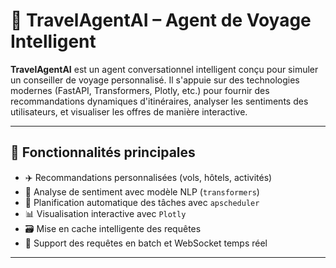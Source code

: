 # 🧳 TravelAgentAI – Agent de Voyage Intelligent

**TravelAgentAI** est un agent conversationnel intelligent conçu pour simuler un conseiller de voyage personnalisé. Il s'appuie sur des technologies modernes (FastAPI, Transformers, Plotly, etc.) pour fournir des recommandations dynamiques d'itinéraires, analyser les sentiments des utilisateurs, et visualiser les offres de manière interactive.

---

## 🚀 Fonctionnalités principales

- ✈️ Recommandations personnalisées (vols, hôtels, activités)
- 🧠 Analyse de sentiment avec modèle NLP (`transformers`)
- 📅 Planification automatique des tâches avec `apscheduler`
- 📊 Visualisation interactive avec `Plotly`
- 🗃️ Mise en cache intelligente des requêtes
- 🔁 Support des requêtes en batch et WebSocket temps réel

---


